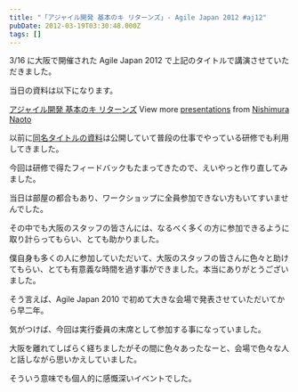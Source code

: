 ```yaml
---
title: "「アジャイル開発 基本のキ リターンズ」- Agile Japan 2012 #aj12"
pubDate: 2012-03-19T03:30:48.000Z
tags: []
---
```


3/16 に大阪で開催された Agile Japan 2012 で上記のタイトルで講演させていただきました。

当日の資料は以下になります。

 [アジャイル開発 基本のキ リターンズ](http://www.slideshare.net/nawoto/basic-of-basics-of-agile-development-returns)   View more [presentations](http://www.slideshare.net/) from [Nishimura Naoto](http://www.slideshare.net/nawoto)  

以前に[同名タイトルの資料](http://d.hatena.ne.jp/nawoto/20110323/1300896863)は公開していて普段の仕事でやっている研修でも利用してきました。

今回は研修で得たフィードバックもたまってきたので、えいやっと作り直してみました。

当日は部屋の都合もあり、ワークショップに全員参加できない方もいてすいませんでした。

その中でも大阪のスタッフの皆さんには、なるべく多くの方に参加できるように取り計らってもらい、とても助かりました。

僕自身も多くの人に参加していただいて、大阪のスタッフの皆さんに色々と助けてもらい、とても有意義な時間を過す事ができました。本当にありがとうございました。

そう言えば、Agile Japan 2010 で初めて大きな会場で発表させていただいてから早二年。

気がつけば、今回は実行委員の末席として参加する事になっていました。

大阪を離れてしばらく経ちましたがその間に色々あったなーと、会場で色々な人と話しながら思いかえしていました。

そういう意味でも個人的に感慨深いイベントでした。